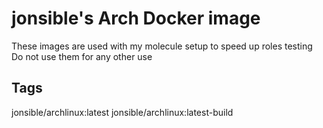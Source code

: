 # jonsible's Arch Docker image

These images are used with my molecule setup to speed up roles testing
Do not use them for any other use

## Tags

jonsible/archlinux:latest
jonsible/archlinux:latest-build